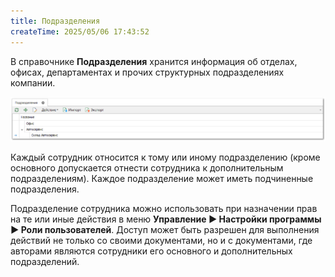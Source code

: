 ```yaml
---
title: Подразделения
createTime: 2025/05/06 17:43:52
---
```

В справочнике **Подразделения** хранится информация об отделах, офисах, департаментах и прочих структурных подразделениях компании.

![](../../../assets/specification/image381.png)

Каждый сотрудник относится к тому или иному подразделению (кроме основного допускается отнести сотрудника к дополнительным подразделениям). Каждое подразделение может иметь подчиненные подразделения.

Подразделение сотрудника можно использовать при назначении прав на те или иные действия в меню **Управление ► Настройки программы ► Роли пользователей**. Доступ может быть разрешен для выполнения действий не только со своими документами, но и с документами, где авторами являются сотрудники его основного и дополнительных подразделений.




